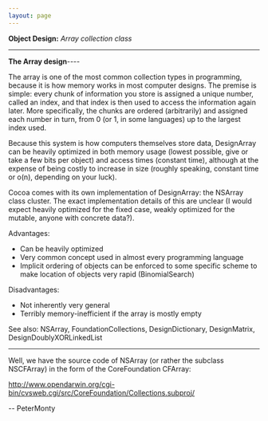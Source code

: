 ```yaml
---
layout: page
---
```


**Object Design:** *Array collection class*

----
**The Array design**----

The array is one of the most common collection types in programming, because it is how memory works in most computer designs. The premise is simple: every chunk of information you store is assigned a unique number, called an index, and that index is then used to access the information again later. More specifically, the chunks are ordered (arbitrarily) and assigned each number in turn, from 0 (or 1, in some languages) up to the largest index used.

Because this system is how computers themselves store data, DesignArray can be heavily optimized in both memory usage (lowest possible, give or take a few bits per object) and access times (constant time), although at the expense of being costly to increase in size (roughly speaking, constant time or o(n), depending on your luck).

Cocoa comes with its own implementation of DesignArray: the NSArray class cluster. The exact implementation details of this are unclear (I would expect heavily optimized for the fixed case, weakly optimized for the mutable, anyone with concrete data?).

Advantages:
* Can be heavily optimized
* Very common concept used in almost every programming language
* Implicit ordering of objects can be enforced to some specific scheme to make location of objects very rapid (BinomialSearch)


Disadvantages:
* Not inherently very general
* Terribly memory-inefficient if the array is mostly empty


See also: NSArray, FoundationCollections, DesignDictionary, DesignMatrix, DesignDoublyXORLinkedList

----

Well, we have the source code of NSArray (or rather the subclass NSCFArray) in the form of the CoreFoundation CFArray:

http://www.opendarwin.org/cgi-bin/cvsweb.cgi/src/CoreFoundation/Collections.subproj/

-- PeterMonty
